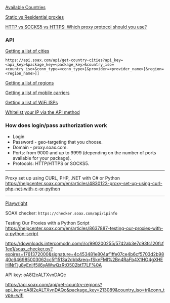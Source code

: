 [Available Countries](https://helpcenter.soax.com/en/articles/6666759-available-countries)

[Static vs Residential proxies](https://helpcenter.soax.com/en/articles/6778202-static-vs-residential-proxies)

[HTTP vs SOCKS5 vs HTTPS: Which proxy protocol should you use?](https://helpcenter.soax.com/en/articles/7241369-http-vs-socks5-vs-https-which-proxy-protocol-should-you-use)

### API

[Getting a list of cities](https://helpcenter.soax.com/en/articles/6228092-getting-a-list-of-cities)

`https://api.soax.com/api/get-country-cities?api_key=<api_key>&package_key=<package_key>&country_iso=<country_iso>&conn_type=<conn_type>[&provider=<provider_name>[&region=<region_name>]]`

[Getting a list of regions](https://helpcenter.soax.com/en/articles/6227864-getting-a-list-of-regions)

[Getting a list of mobile carriers](https://helpcenter.soax.com/en/articles/6228381-getting-a-list-of-mobile-carriers)

[Getting a list of WiFi ISPs](https://helpcenter.soax.com/en/articles/6228391-getting-a-list-of-wifi-isps)

[Whitelist your IP via the API method](https://helpcenter.soax.com/en/articles/5049496-whitelist-your-ip-via-the-api-method)


### How does login/pass authorization work

- Login
- Password - geo-targeting that you choose.
- Domain - proxy.soax.com.
- Ports: from 9000 and up to 9999 (depending on the number of ports available for your package).
- Protocols: HTTP/HTTPS or SOCKS5.

---

Proxy set up using CURL, PHP, .NET with C# or Python
https://helpcenter.soax.com/en/articles/4830123-proxy-set-up-using-curl-php-net-with-c-or-python

---

[Playwright](https://helpcenter.soax.com/en/articles/6320395-playwright)


SOAX checker: `https://checker.soax.com/api/ipinfo`

Testing Our Proxies with a Python Script
https://helpcenter.soax.com/en/articles/8637887-testing-our-proxies-with-a-python-script

https://downloads.intercomcdn.com/i/o/990200255/5742ab3e7c93fc120fcf1ee1/soax_checker.py?expires=1761372000&signature=4c453481e804af1ffe07ce4b6cf5703d2b9840c646985003062cc5f1513a2dbb&req=fSknFMl%2Bn4RaFb4X1HO4gXHEHlNrTju8yEnljf5jl6yAWwQzRtO502btT7LF%0A


API key: oA8I2eALTXvnDAQc


https://api.soax.com/api/get-country-regions?api_key=oA8I2eALTXvnDAQc&package_key=213089&country_iso=tr&conn_type=wifi


